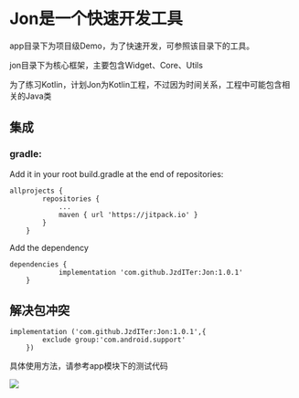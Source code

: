 # Jon是一个快速开发工具
app目录下为项目级Demo，为了快速开发，可参照该目录下的工具。<p>
jon目录下为核心框架，主要包含Widget、Core、Utils<p>
为了练习Kotlin，计划Jon为Kotlin工程，不过因为时间关系，工程中可能包含相关的Java类
## 集成
### gradle:
Add it in your root build.gradle at the end of repositories:
```
allprojects {
		repositories {
			...
			maven { url 'https://jitpack.io' }
		}
	}
```
Add the dependency
```
dependencies {
	        implementation 'com.github.JzdITer:Jon:1.0.1'
	}
```
## 解决包冲突
```
implementation ('com.github.JzdITer:Jon:1.0.1',{
        exclude group:'com.android.support'
    })
```

具体使用方法，请参考app模块下的测试代码

[![](https://jitpack.io/v/JzdITer/Jon.svg)](https://jitpack.io/#JzdITer/Jon)
